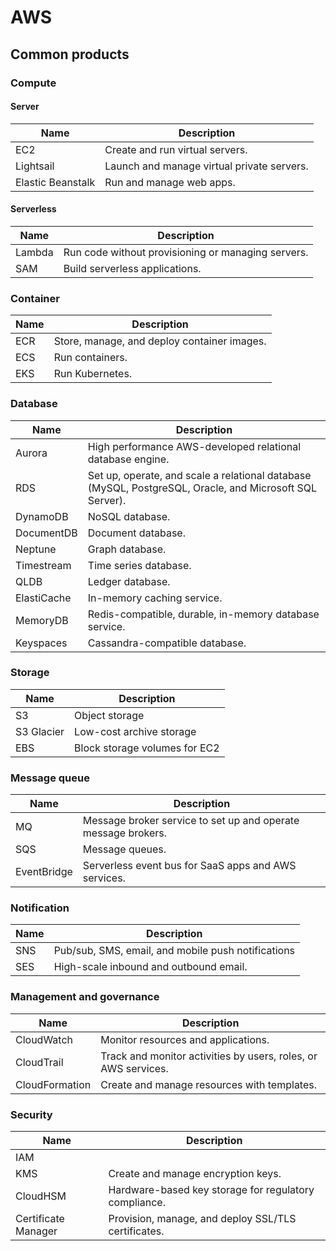 # AWS

## Common products
### Compute
#### Server
| Name | Description |
|----|----|
| EC2 | Create and run virtual servers. |
| Lightsail | Launch and manage virtual private servers. |
| Elastic Beanstalk | Run and manage web apps. |

#### Serverless
| Name | Description |
|----|----|
| Lambda | Run code without provisioning or managing servers. |
| SAM | Build serverless applications. |

### Container
| Name | Description |
|----|----|
| ECR | Store, manage, and deploy container images. |
| ECS | Run containers. |
| EKS | Run Kubernetes. |

### Database
| Name | Description |
|----|----|
| Aurora | High performance AWS-developed relational database engine. |
| RDS | Set up, operate, and scale a relational database (MySQL, PostgreSQL, Oracle, and Microsoft SQL Server). |
| DynamoDB | NoSQL database. |
| DocumentDB | Document database. |
| Neptune | Graph database. |
| Timestream | Time series database. |
| QLDB | Ledger database. |
| ElastiCache | In-memory caching service. |
| MemoryDB | Redis-compatible, durable, in-memory database service. |
| Keyspaces | Cassandra-compatible database. |

### Storage
| Name | Description |
|----|----|
| S3 | Object storage |
| S3 Glacier | Low-cost archive storage |
| EBS | Block storage volumes for EC2 |

### Message queue
| Name | Description |
|----|----|
| MQ | Message broker service to set up and operate message brokers. |
| SQS | Message queues. |
| EventBridge | Serverless event bus for SaaS apps and AWS services. |

### Notification
| Name | Description |
|----|----|
| SNS | Pub/sub, SMS, email, and mobile push notifications |
| SES | High-scale inbound and outbound email. |

### Management and governance
| Name | Description |
|----|----|
| CloudWatch | Monitor resources and applications. |
| CloudTrail | Track and monitor activities by users, roles, or AWS services. |
| CloudFormation | Create and manage resources with templates. |

### Security
| Name | Description |
|----|----|
| IAM | |
| KMS | Create and manage encryption keys. |
| CloudHSM | Hardware-based key storage for regulatory compliance. |
| Certificate Manager | Provision, manage, and deploy SSL/TLS certificates. |
